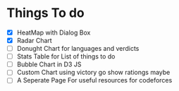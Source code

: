 # Things To do

  - [x] HeatMap  with Dialog Box
  - [x] Radar Chart
  - [ ] Donught Chart for languages and verdicts
  - [ ] Stats Table for List of things to do
  - [ ] Bubble Chart in D3 JS 
  - [ ] Custom Chart using victory go show rationgs maybe
  - [ ] A Seperate Page For useful resources for codeforces
